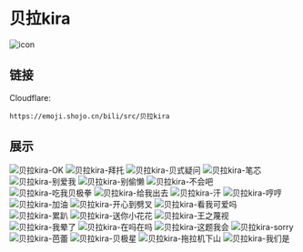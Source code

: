 # 贝拉kira
![icon](https://emoji.shojo.cn/bili/src/贝拉kira/icon.png)
## 链接
Cloudflare:
```
https://emoji.shojo.cn/bili/src/贝拉kira
```
## 展示
![贝拉kira-OK](https://emoji.shojo.cn/bili/src/贝拉kira/贝拉kira-OK.png)
![贝拉kira-拜托](https://emoji.shojo.cn/bili/src/贝拉kira/贝拉kira-拜托.png)
![贝拉kira-贝式疑问](https://emoji.shojo.cn/bili/src/贝拉kira/贝拉kira-贝式疑问.png)
![贝拉kira-笔芯](https://emoji.shojo.cn/bili/src/贝拉kira/贝拉kira-笔芯.png)
![贝拉kira-别爱我](https://emoji.shojo.cn/bili/src/贝拉kira/贝拉kira-别爱我.png)
![贝拉kira-别偷懒](https://emoji.shojo.cn/bili/src/贝拉kira/贝拉kira-别偷懒.png)
![贝拉kira-不会吧](https://emoji.shojo.cn/bili/src/贝拉kira/贝拉kira-不会吧.png)
![贝拉kira-吃我贝极拳](https://emoji.shojo.cn/bili/src/贝拉kira/贝拉kira-吃我贝极拳.png)
![贝拉kira-给我出去](https://emoji.shojo.cn/bili/src/贝拉kira/贝拉kira-给我出去.png)
![贝拉kira-汗](https://emoji.shojo.cn/bili/src/贝拉kira/贝拉kira-汗.png)
![贝拉kira-哼哼](https://emoji.shojo.cn/bili/src/贝拉kira/贝拉kira-哼哼.png)
![贝拉kira-加油](https://emoji.shojo.cn/bili/src/贝拉kira/贝拉kira-加油.png)
![贝拉kira-开心到劈叉](https://emoji.shojo.cn/bili/src/贝拉kira/贝拉kira-开心到劈叉.png)
![贝拉kira-看我可爱吗](https://emoji.shojo.cn/bili/src/贝拉kira/贝拉kira-看我可爱吗.png)
![贝拉kira-累趴](https://emoji.shojo.cn/bili/src/贝拉kira/贝拉kira-累趴.png)
![贝拉kira-送你小花花](https://emoji.shojo.cn/bili/src/贝拉kira/贝拉kira-送你小花花.png)
![贝拉kira-王之蔑视](https://emoji.shojo.cn/bili/src/贝拉kira/贝拉kira-王之蔑视.png)
![贝拉kira-我晕了](https://emoji.shojo.cn/bili/src/贝拉kira/贝拉kira-我晕了.png)
![贝拉kira-在吗在吗](https://emoji.shojo.cn/bili/src/贝拉kira/贝拉kira-在吗在吗.png)
![贝拉kira-这题我会](https://emoji.shojo.cn/bili/src/贝拉kira/贝拉kira-这题我会.png)
![贝拉kira-sorry](https://emoji.shojo.cn/bili/src/贝拉kira/贝拉kira-sorry.png)
![贝拉kira-芭蕾](https://emoji.shojo.cn/bili/src/贝拉kira/贝拉kira-芭蕾.png)
![贝拉kira-贝极星](https://emoji.shojo.cn/bili/src/贝拉kira/贝拉kira-贝极星.png)
![贝拉kira-拖拉机下山](https://emoji.shojo.cn/bili/src/贝拉kira/贝拉kira-拖拉机下山.png)
![贝拉kira-我们是](https://emoji.shojo.cn/bili/src/贝拉kira/贝拉kira-我们是.png)
